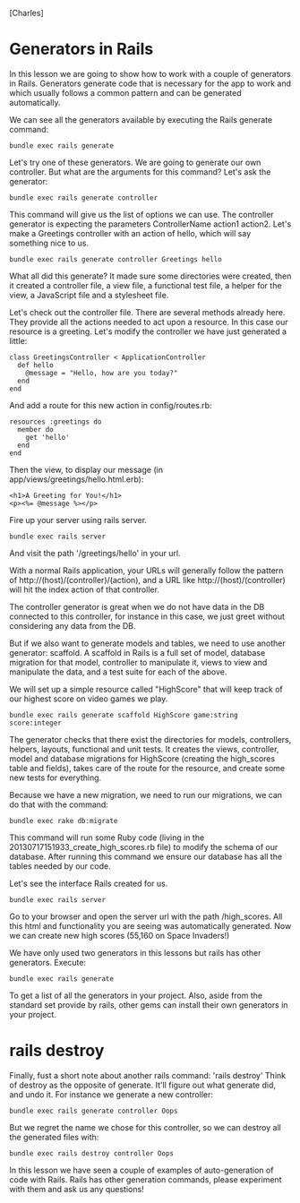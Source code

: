 [Charles]
# Generators in Rails

In this lesson we are going to show how to work with a couple of generators in Rails.
Generators generate code that is necessary for the app to work and which usually follows a common pattern and can be generated automatically.

We can see all the generators available by executing the Rails generate command:
```
bundle exec rails generate
```

Let's try one of these generators. We are going to generate our own controller. But what are the arguments for this command? Let's ask the generator:
```
bundle exec rails generate controller
```

This command will give us the list of options we can use. The controller generator is expecting the parameters ControllerName action1 action2. Let's make a Greetings controller with an action of hello, which will say something nice to us.
```
bundle exec rails generate controller Greetings hello
```

What all did this generate? It made sure some directories were created, then it created a controller file, a view file, a functional test file, a helper for the view, a JavaScript file and a stylesheet file.

Let's check out the controller file. There are several methods already here. They provide all the actions needed to act upon a resource. In this case our resource is a greeting.
Let's modify the controller we have just generated a little:
```
class GreetingsController < ApplicationController
  def hello
    @message = "Hello, how are you today?"
  end
end
```
And add a route for this new action in config/routes.rb:
```
resources :greetings do
  member do
    get 'hello'
  end
end
```
Then the view, to display our message (in app/views/greetings/hello.html.erb):
```
<h1>A Greeting for You!</h1>
<p><%= @message %></p>
```
Fire up your server using rails server.
```
bundle exec rails server
```
And visit the path '/greetings/hello' in your url.

With a normal Rails application, your URLs will generally follow the pattern of http://(host)/(controller)/(action), and a URL like http://(host)/(controller) will hit the index action of that controller.

The controller generator is great when we do not have data in the DB connected to this controller, for instance in this case, we just greet without considering any data from the DB.

But if we also want to generate models and tables, we need to use another generator: scaffold.
A scaffold in Rails is a full set of model, database migration for that model, controller to manipulate it, views to view and manipulate the data, and a test suite for each of the above.

We will set up a simple resource called "HighScore" that will keep track of our highest score on video games we play.
```
bundle exec rails generate scaffold HighScore game:string score:integer
```

The generator checks that there exist the directories for models, controllers, helpers, layouts, functional and unit tests.
It creates the views, controller, model and database migrations for HighScore (creating the high_scores table and fields), takes care of the route for the resource, and create some new tests for everything.

Because we have a new migration, we need to run our migrations, we can do that with the command:
```
bundle exec rake db:migrate
```
This command will run some Ruby code (living in the 20130717151933_create_high_scores.rb file) to modify the schema of our database. After running this command we ensure our database has all the tables needed by our code.

Let's see the interface Rails created for us.
```
bundle exec rails server
```

Go to your browser and open the server url with the path /high_scores. All this html and functionality you are seeing was automatically generated. Now we can create new high scores (55,160 on Space Invaders!)

We have only used two generators in this lessons but rails has other generators. Execute:
```
bundle exec rails generate
```
To get a list of all the generators in your project. Also, aside from the standard set provide by rails, other gems can install their own generators in your project.


# rails destroy
Finally, fust a short note about another rails command: 'rails destroy'
Think of destroy as the opposite of generate. It'll figure out what generate did, and undo it.
For instance we generate a new controller:
```
bundle exec rails generate controller Oops
```

But we regret the name we chose for this controller, so we can destroy all the generated files with:
```
bundle exec rails destroy controller Oops
```

In this lesson we have seen a couple of examples of auto-generation of code with Rails. Rails has other generation commands, please experiment with them and ask us any questions!
